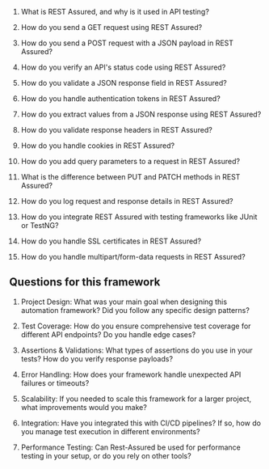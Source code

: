 01. What is REST Assured, and why is it used in API testing?

02. How do you send a GET request using REST Assured?

03. How do you send a POST request with a JSON payload in
REST Assured?

04. How do you verify an API's status code using REST Assured?

05. How do you validate a JSON response field in REST Assured?

06. How do you handle authentication tokens in REST Assured?

07. How do you extract values from a JSON response using REST
Assured?

08. How do you validate response headers in REST Assured?

09. How do you handle cookies in REST Assured?

10. How do you add query parameters to a request in REST
Assured?

11. What is the difference between PUT and PATCH methods in
REST Assured?

12. How do you log request and response details in REST
Assured?

13. How do you integrate REST Assured with testing frameworks like JUnit or TestNG?

14. How do you handle SSL certificates in REST Assured?

15. How do you handle multipart/form-data requests in REST
Assured?

## Questions for this framework

1. Project Design: What was your main goal when designing this automation framework? 
Did you follow any specific design patterns?

2. Test Coverage: How do you ensure comprehensive test coverage for different API endpoints? Do you handle edge cases?

3. Assertions & Validations: What types of assertions do you use in your tests? How do you verify response payloads?

4. Error Handling: How does your framework handle unexpected API failures or timeouts?

5. Scalability: If you needed to scale this framework for a larger project, what improvements would you make?

6. Integration: Have you integrated this with CI/CD pipelines? If so, how do you manage test execution in different environments?

7. Performance Testing: Can Rest-Assured be used for performance testing in your setup, or do you rely on other tools?
